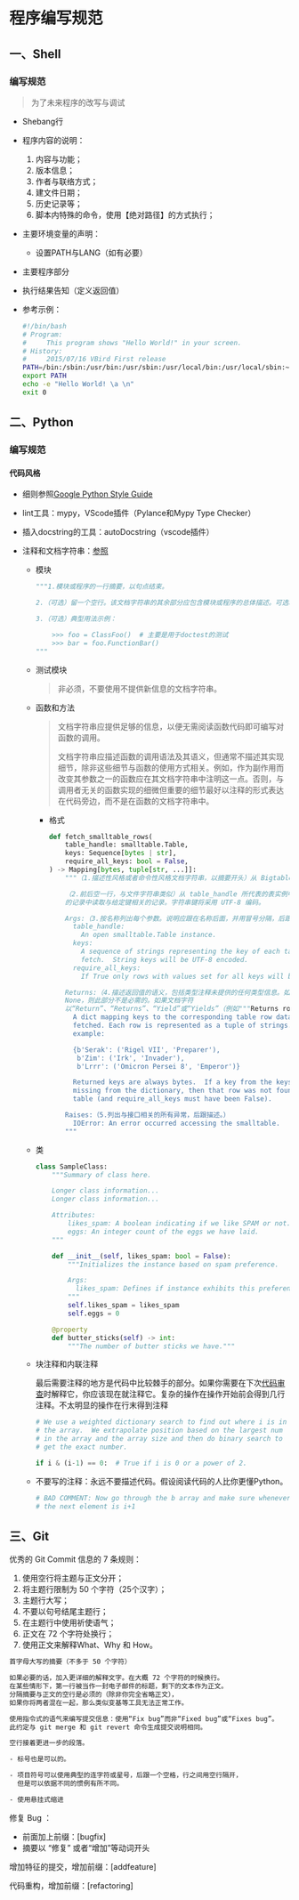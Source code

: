 # 程序编写规范

## 一、Shell

### 编写规范

> 为了未来程序的改写与调试

- Shebang行

- 程序内容的说明：

  1. 内容与功能；
  2. 版本信息；
  3. 作者与联络方式；
  4. 建文件日期；
  5. 历史记录等；
  6. 脚本内特殊的命令，使用【绝对路径】的方式执行；

- 主要环境变量的声明：

  - 设置PATH与LANG（如有必要）

- 主要程序部分

- 执行结果告知（定义返回值）

- 参考示例：

  ```bash
  #!/bin/bash
  # Program:
  # 	This program shows "Hello World!" in your screen.
  # History:
  # 	2015/07/16 VBird First release
  PATH=/bin:/sbin:/usr/bin:/usr/sbin:/usr/local/bin:/usr/local/sbin:~/bin
  export PATH
  echo -e "Hello World! \a \n"
  exit 0
  ```

## 二、Python

### 编写规范

#### 代码风格

- 细则参照[Google Python Style Guide](https://github.com/google/styleguide/blob/gh-pages/pyguide.md#38-comments-and-docstrings)

- lint工具：mypy，VScode插件（Pylance和Mypy Type Checker）

- 插入docstring的工具：autoDocstring（vscode插件）

- 注释和文档字符串：[参照](https://github.com/google/styleguide/blob/gh-pages/pyguide.md#38-comments-and-docstrings)

  - 模块

    ```python
    """1.模块或程序的一行摘要，以句点结束。
    
    2.（可选）留一个空行。该文档字符串的其余部分应包含模块或程序的总体描述。可选地，还可以包含导出的类和函数和（或）用法的简短描述例子。
    
    3.（可选）典型用法示例：
    
        >>> foo = ClassFoo()  # 主要是用于doctest的测试
        >>> bar = foo.FunctionBar()
    """
    ```

  - 测试模块

    > 非必须，不要使用不提供新信息的文档字符串。

  - 函数和方法

    > 文档字符串应提供足够的信息，以便无需阅读函数代码即可编写对函数的调用。
    >
    > 文档字符串应描述函数的调用语法及其语义，但通常不描述其实现细节，除非这些细节与函数的使用方式相关。例如，作为副作用而改变其参数之一的函数应在其文档字符串中注明这一点。否则，与调用者无关的函数实现的细微但重要的细节最好以注释的形式表达在代码旁边，而不是在函数的文档字符串中。

    - 格式

      ```python
      def fetch_smalltable_rows(
          table_handle: smalltable.Table,
          keys: Sequence[bytes | str],
          require_all_keys: bool = False,
      ) -> Mapping[bytes, tuple[str, ...]]:
          """（1.描述性风格或者命令性风格文档字符串，以摘要开头）从 Bigtable 抓取行。
      
          （2.前后空一行，与文件字符串类似）从 table_handle 所代表的表实例中读取与给定键相关
          的记录中读取与给定键相关的记录。字符串键将采用 UTF-8 编码。
      
          Args:（3.按名称列出每个参数。说明应跟在名称后面，并用冒号分隔，后跟空格或换行符。）
            table_handle:
              An open smalltable.Table instance.
            keys:
              A sequence of strings representing the key of each table row to
              fetch.  String keys will be UTF-8 encoded.
            require_all_keys:
              If True only rows with values set for all keys will be returned.
      
          Returns:（4.描述返回值的语义，包括类型注释未提供的任何类型信息。如果函数仅返回 
          None，则此部分不是必需的。如果文档字符
          以“Return”、“Returns”、“Yield”或“Yields”（例如"""Returns row from Bigtable 	as a tuple of strings."""）开头，并且开头的句子足以描述返回值，则也可以省略它。）
            A dict mapping keys to the corresponding table row data
            fetched. Each row is represented as a tuple of strings. For
            example:
      
            {b'Serak': ('Rigel VII', 'Preparer'),
             b'Zim': ('Irk', 'Invader'),
             b'Lrrr': ('Omicron Persei 8', 'Emperor')}
      
            Returned keys are always bytes.  If a key from the keys argument is
            missing from the dictionary, then that row was not found in the
            table (and require_all_keys must have been False).
      
          Raises:（5.列出与接口相关的所有异常，后跟描述。）
            IOError: An error occurred accessing the smalltable.
          """
      ```
    
  - 类
  
    ```python
    class SampleClass:
        """Summary of class here.
    
        Longer class information...
        Longer class information...
    
        Attributes:
            likes_spam: A boolean indicating if we like SPAM or not.
            eggs: An integer count of the eggs we have laid.
        """
    
        def __init__(self, likes_spam: bool = False):
            """Initializes the instance based on spam preference.
    
            Args:
              likes_spam: Defines if instance exhibits this preference.
            """
            self.likes_spam = likes_spam
            self.eggs = 0
    
        @property
        def butter_sticks(self) -> int:
            """The number of butter sticks we have."""
    ```
  
  - 块注释和内联注释
  
    最后需要注释的地方是代码中比较棘手的部分。如果你需要在下次[代码审查](http://en.wikipedia.org/wiki/Code_review)时解释它，你应该现在就注释它。复杂的操作在操作开始前会得到几行注释。不太明显的操作在行末得到注释
  
    ```python
    # We use a weighted dictionary search to find out where i is in
    # the array.  We extrapolate position based on the largest num
    # in the array and the array size and then do binary search to
    # get the exact number.
    
    if i & (i-1) == 0:  # True if i is 0 or a power of 2.
    ```
  
  - 不要写的注释：永远不要描述代码。假设阅读代码的人比你更懂Python。
  
    ```python
    # BAD COMMENT: Now go through the b array and make sure whenever i occurs
    # the next element is i+1
    ```
  
  
## 三、Git

  优秀的 Git Commit 信息的 7 条规则：

  1. 使用空行将主题与正文分开；
  2. 将主题行限制为 50 个字符（25个汉字）；
  3. 主题行大写；
  4. 不要以句号结尾主题行；
  5. 在主题行中使用祈使语气；
  6. 正文在 72 个字符处换行；
  7. 使用正文来解释What、Why 和 How。

```bash
首字母大写的摘要（不多于 50 个字符）

如果必要的话，加入更详细的解释文字。在大概 72 个字符的时候换行。
在某些情形下，第一行被当作一封电子邮件的标题，剩下的文本作为正文。
分隔摘要与正文的空行是必须的（除非你完全省略正文），
如果你将两者混在一起，那么类似变基等工具无法正常工作。

使用指令式的语气来编写提交信息：使用“Fix bug”而非“Fixed bug”或“Fixes bug”。
此约定与 git merge 和 git revert 命令生成提交说明相同。

空行接着更进一步的段落。

- 标号也是可以的。

- 项目符号可以使用典型的连字符或星号，后跟一个空格，行之间用空行隔开，
  但是可以依据不同的惯例有所不同。

- 使用悬挂式缩进
```

修复 Bug ：

- 前面加上前缀：[bugfix]
- 摘要以 “修复” 或者“增加”等动词开头

增加特征的提交，增加前缀：[addfeature]

代码重构，增加前缀：[refactoring]
